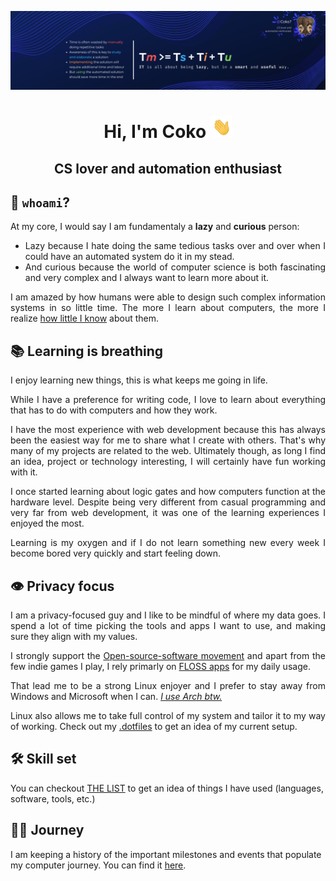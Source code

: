 ![Corentin Humbert](./images/banner_time_formula.png)

<h1 align="center">Hi, I'm Coko <img src="./images/hi.gif" width="35" /></h1>
<h2 align="center">CS lover and automation enthusiast</h2>

## 🐘 `whoami`?

<div align="justify">
  <p>At my core, I would say I am fundamentaly a <b>lazy</b> and <b>curious</b> person:</p> 
  <ul>
    <li>Lazy because I hate doing the same tedious tasks over and over when I could have an automated system do it in my stead.</li>
    <li>And curious because the world of computer science is both fascinating and very complex and I always want to learn more about it.</li>
  </ul>
  <p>I am amazed by how humans were able to design such complex information systems in so little time. The more I learn about computers, the more I realize <a href="https://en.wikipedia.org/wiki/Dunning%E2%80%93Kruger_effect">how little I know</a> about them.</p>

  ## 📚 Learning is breathing
  <p>I enjoy learning new things, this is what keeps me going in life.</p>
  <p>While I have a preference for writing code, I love to learn about everything that has to do with computers and how they work.</p>
  <p>I have the most experience with web development because this has always been the easiest way for me to share what I create with others. That's why many of my projects are related to the web. Ultimately though, as long I find an idea, project or technology interesting, I will certainly have fun working with it.</p>
  <p>I once started learning about logic gates and how computers function at the hardware level. Despite being very different from casual programming and very far from web development, it was one of the learning experiences I enjoyed the most.</p>
  <p>Learning is my oxygen and if I do not learn something new every week I become bored very quickly and start feeling down.</p>

  ## 👁️ Privacy focus
  <p>I am a privacy-focused guy and I like to be mindful of where my data goes. I spend a lot of time picking the tools and apps I want to use, and making sure they align with my values.</p>
  <p>I strongly support the <a href="https://en.wikipedia.org/wiki/Open-source-software_movement">Open-source-software movement</a> and apart from the few indie games I play, I rely primarly on <a href="https://en.wikipedia.org/wiki/Free_and_open-source_software">FLOSS apps</a> for my daily usage.</p>
  <p>That lead me to be a strong Linux enjoyer and I prefer to stay away from Windows and Microsoft when I can. <i><a href="https://www.urbandictionary.com/define.php?term=i%20use%20arch%20btw">I use Arch btw.</a></i></p>
  <p>Linux also allows me to take full control of my system and tailor it to my way of working. Check out my <a href="https://github.com/Coko7/.dotfiles">.dotfiles</a> to get an idea of my current setup.</p>
</div>

## 🛠️ Skill set

You can checkout [THE LIST](./SKILL_BACKGROUND.md) to get an idea of things I have used (languages, software, tools, etc.)

## 🚶‍♂️ Journey

I am keeping a history of the important milestones and events that populate my computer journey.
You can find it [here](./JOURNEY.md).
